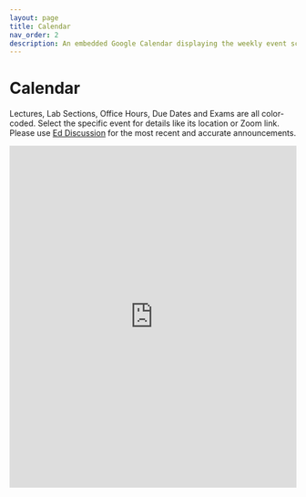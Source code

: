 ```yaml
---
layout: page
title: Calendar
nav_order: 2
description: An embedded Google Calendar displaying the weekly event schedule.
---
```


# Calendar

Lectures, Lab Sections, Office Hours, Due Dates and Exams are all color-coded. Select the specific event for details like its location or Zoom link. Please use [Ed Discussion](https://edstem.org/us/courses/81908/discussion) for the most recent and accurate announcements.

<!-- Google Calendar widget - UPDATE WITH 142gsi@berkeley.edu CALENDAR IDs -->
<iframe src="https://calendar.google.com/calendar/embed?height=600&wkst=1&ctz=America%2FLos_Angeles&bgcolor=%23f2f2f2&showPrint=0&title=PH142%20Fall%202025&mode=WEEK&src=142gsi%40berkeley.edu&src=ZW4udXNhI2hvbGlkYXlAZ3JvdXAudi5jYWxlbmRhci5nb29nbGUuY29t&color=%233F51B5&color=%23A79B8E" style="border-width:0" width="100%" height="600" frameborder="0" scrolling="no"></iframe>